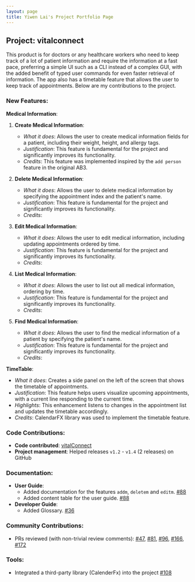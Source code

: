 ```yaml
---
layout: page
title: Yiwen Lai's Project Portfolio Page
---
```


## Project: vitalconnect

This product is for doctors or any healthcare workers who need to keep track of a lot of patient information and require the information at a fast pace, preferring a simple UI such as a CLI instead of a complex GUI, with the added benefit of typed user commands for even faster retrieval of information. The app also has a timetable feature that allows the user to keep track of appointments. Below are my contributions to the project.

### **New Features**:

__Medical Information__:

1. **Create Medical Information**:
    - *What it does*: Allows the user to create medical information fields for a patient, including their weight, height, and allergy tags.
    - *Justification*: This feature is fundamental for the project and significantly improves its functionality.
    - *Credits*: This feature was implemented inspired by the `add person` feature in the original AB3.

2. **Delete Medical Information**:
    - *What it does*: Allows the user to delete medical information by specifying the appointment index and the patient's name.
    - *Justification*: This feature is fundamental for the project and significantly improves its functionality.
    - *Credits*:

3. **Edit Medical Information**:
    - *What it does*: Allows the user to edit medical information, including updating appointments ordered by time.
    - *Justification*: This feature is fundamental for the project and significantly improves its functionality.
    - *Credits*:

4. **List Medical Information**:
    - *What it does*: Allows the user to list out all medical information, ordering by time.
    - *Justification*: This feature is fundamental for the project and significantly improves its functionality.
    - *Credits*:

5. **Find Medical Information**:
    - *What it does*: Allows the user to find the medical information of a patient by specifying the patient's name.
    - *Justification*: This feature is fundamental for the project and significantly improves its functionality.
    - *Credits*:

__TimeTable__:
- *What it does*: Creates a side panel on the left of the screen that shows the timetable of appointments.
- *Justification*: This feature helps users visualize upcoming appointments, with a current line responding to the current time.
- *Highlights*: This enhancement listens to changes in the appointment list and updates the timetable accordingly.
- *Credits*: CalendarFX library was used to implement the timetable feature.

### **Code Contributions**:
* **Code contributed**: [vitalConnect](https://github.com/AY2324S2-CS2103T-W08-2/tp)
* **Project management**: Helped releases `v1.2` - `v1.4` (2 releases) on GitHub


### **Documentation**:
* **User Guide**:
    * Added documentation for the features `addm`, `deletem` and `editm`. [\#88]()
    * Added content table for the user guide. [\#88]()
* **Developer Guide**:
    * Added Glossary. [\#36]()

### **Community Contributions**:
* PRs reviewed (with non-trivial review comments): [\#47](), [\#81](), [\#96](), [\#166](), [\#172]()

### **Tools**:
* Integrated a third-party library (CalenderFx) into the project [\#108]()




